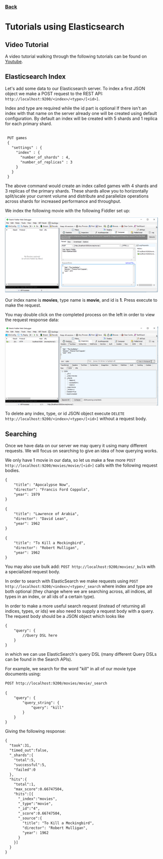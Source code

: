 ### <a href="https://ysu-csis-se.github.io/csci-5802-tooldemo-elasticsearch/">Back</a>

# Tutorials using Elasticsearch

## Video Tutorial
A video tutorial walking through the following tutorials can be found on [Youtube]().

## Elasticsearch Index
Let's add some data to our Elasticsearch server. To index a first JSON object we make a POST request to the REST API: `http://localhost:9200/<index>/<type>/[<id>]`.

Index and type are required while the id part is optional If there isn't an index with that name on the server already one will be created using default configuration. By default an index will be created with 5 shards and 1 replica for each primary shard.

```

 PUT games
 {
   "settings" : {
     "index" : {
       "number_of_shards" : 4,
       "number_of_replicas" : 3
     }
   }
 }
```

The above command would create an index called games with 4 shards and 3 replicas of the primary shards. These shards allow you to horizontally split/scale your current volume and distribute and parallelize operations across shards for increased performance and throughput.

We index the following movie with the following Fiddler set up:

![Fiddler Index](/images/fiddlerindex.png)

Our index name is **movies**, type name is **movie**, and id is **1**. Press execute to make the request.

You may double click on the completed process on the left in order to view the request response data:

![Fiddler Index Response](/images/fiddlerindexresponse.png)

To delete any index, type, or id JSON object execute `DELETE http://localhost:9200/<index>/<type>/[<id>]` without a request body.

## Searching
Once we have data on our server we may query it using many different requests. We will focus on searching to give an idea of how querying works.

We only have 1 movie in our data, so let us make a few more `POST http://localhost:9200/movies/movie/[<id>]` calls with the following request bodies.

```
{
    "title": "Apocalypse Now",
    "director": "Francis Ford Coppola",
    "year": 1979
}

{
    "title": "Lawrence of Arabia",
    "director": "David Lean",
    "year": 1962
}

{
    "title": "To Kill a Mockingbird",
    "director": "Robert Mulligan",
    "year": 1962
}
```

You may also use bulk add: `POST http://localhost:9200/movies/_bulk` with a specialized request body.

In order to search with ElasticSearch we make requests using `POST http://localhost:9200/<index>/<type>/_search` where index and type are both optional (they change where we are searching across, all indices, all types in an index, or all ids of a certain type).

In order to make a more useful search request (instead of returning all indices, types, or ids) we also need to supply a request body with a query. The request body should be a JSON object which looks like

```
{
    "query": {
        //Query DSL here
    }
}
```

in which we can use ElasticSearch's query DSL (many different Query DSLs can be found in the Search APIs).

For example, we search for the word "kill" in all of our movie type documents using:

```
POST http://localhost:9200/movies/movie/_search

{
    "query": {
        "query_string": {
            "query": "kill"
        }
    }
}
```

Giving the following response:

```
{
  "took":31,
  "timed_out":false,
  "_shards":{
    "total":5,
    "successful":5,
    "failed":0
  },
  "hits":{
    "total":1,
    "max_score":0.66747504,
    "hits":[{
      "_index":"movies",
      "_type":"movie",
      "_id":"4",
      "_score":0.66747504,
      "_source":{
        "title": "To Kill a Mockingbird",
        "director": "Robert Mulligan",
        "year": 1962
      }
    }]
  }
}
```
